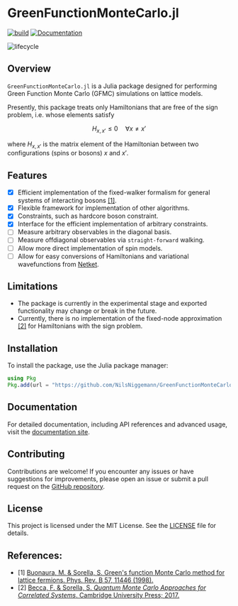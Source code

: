 # GreenFunctionMonteCarlo.jl
[![build](https://github.com/NilsNiggemann/GreenFunctionMonteCarlo.jl/workflows/CI/badge.svg)](https://github.com/NilsNiggemann/GreenFunctionMonteCarlo.jl/actions?query=workflow%3ACI) [![Documentation](https://img.shields.io/badge/docs-master-blue.svg)](https://NilsNiggemann.github.io/GreenFunctionMonteCarlo.jl/dev)
<!-- Tidyverse lifecycle badges, see https://www.tidyverse.org/lifecycle/ Uncomment or delete as needed. -->
![lifecycle](https://img.shields.io/badge/lifecycle-experimental-orange.svg)<!--
![lifecycle](https://img.shields.io/badge/lifecycle-maturing-blue.svg)
![lifecycle](https://img.shields.io/badge/lifecycle-stable-green.svg)
![lifecycle](https://img.shields.io/badge/lifecycle-retired-orange.svg)
![lifecycle](https://img.shields.io/badge/lifecycle-archived-red.svg)
![lifecycle](https://img.shields.io/badge/lifecycle-dormant-blue.svg) -->

<!-- [![GitHub commits since tagged version](https://img.shields.io/github/commits-since/NilsNiggemann/GreenFunctionMonteCarlo.jl/v0.0.1.svg?style=social&logo=github)](https://github.com/NilsNiggemann/GreenFunctionMonteCarlo.jl) -->
<!-- [![Documentation](https://img.shields.io/badge/docs-stable-blue.svg)](https://NilsNiggemann.github.io/GreenFunctionMonteCarlo.jl/stable) -->

<!-- Aqua badge, see test/runtests.jl -->
<!-- [![Aqua QA](https://raw.githubusercontent.com/JuliaTesting/Aqua.jl/master/badge.svg)](https://github.com/JuliaTesting/Aqua.jl) -->

<!-- travis-ci.com badge, uncomment or delete as needed, depending on whether you are using that service. -->
<!-- [![Build Status](https://travis-ci.com/NilsNiggemann/GreenFunctionMonteCarlo.jl.svg?branch=master)](https://travis-ci.com/NilsNiggemann/GreenFunctionMonteCarlo.jl) -->
<!-- NOTE: Codecov.io badge now depends on the token, copy from their site after setting up -->
<!-- Documentation -- uncomment or delete as needed -->
<!-- START README (DO NOT DELETE THIS LINE!) -->
## Overview

`GreenFunctionMonteCarlo.jl` is a Julia package designed for performing Green Function Monte Carlo (GFMC) simulations on lattice models.

Presently, this package treats only Hamiltonians that are free of the sign problem, i.e. whose elements satisfy
```math

H_{x, x'} \leq 0 \quad \forall x \neq x'
```
where $H_{x, x'}$ is the matrix element of the Hamiltonian between two configurations (spins or bosons) $x$ and $x'$. 

## Features
- [x] Efficient implementation of the fixed-walker formalism for general systems of interacting bosons [\[1\]](#references).
- [x] Flexible framework for implementation of other algorithms.
- [x] Constraints, such as hardcore boson constraint.
- [x] Interface for the efficient implementation of arbitrary constraints.
- [ ] Measure arbitrary observables in the diagonal basis.
- [ ] Measure offdiagonal observables via `straight-forward` walking.
- [ ] Allow more direct implementation of spin models.
- [ ] Allow for easy conversions of Hamiltonians and variational wavefunctions from [Netket](https://netket.readthedocs.io/en/stable/).

## Limitations
- The package is currently in the experimental stage and exported functionality may change or break in the future.
- Currently, there is no implementation of the fixed-node approximation [\[2\]](#references) for Hamiltonians with the sign problem.

## Installation

To install the package, use the Julia package manager:

```julia
using Pkg
Pkg.add(url = "https://github.com/NilsNiggemann/GreenFunctionMonteCarlo.jl.git")
```

## Documentation

For detailed documentation, including API references and advanced usage, visit the [documentation site](https://NilsNiggemann.github.io/GreenFunctionMonteCarlo.jl/dev).

## Contributing

Contributions are welcome! If you encounter any issues or have suggestions for improvements, please open an issue or submit a pull request on the [GitHub repository](https://github.com/NilsNiggemann/GreenFunctionMonteCarlo.jl).

## License

This project is licensed under the MIT License. See the [LICENSE](https://github.com/NilsNiggemann/GreenFunctionMonteCarlo.jl/blob/master/LICENSE) file for details.


## References:
- [1] [Buonaura, M. & Sorella, S. Green's function Monte Carlo method for lattice fermions. Phys. Rev. B 57, 11446 (1998).](https://doi.org/10.1103/PhysRevB.57.11446)
- [2] [Becca, F. & Sorella, S. *Quantum Monte Carlo Approaches for Correlated Systems*. Cambridge University Press; 2017.](https://doi.org/10.1017/9781316417041)